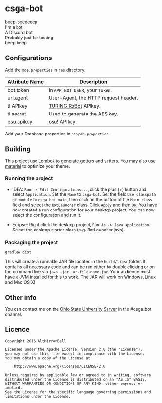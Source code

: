 # csga-bot
  
beep-beeeeeep  
I'm a bot  
A Discord bot  
Probably just for testing  
beep beep  
  
## Configurations

Add the `moe.properties` in `res` directory.

Attribute Name      | Description
------------------- | -------------------
bot.token           | In `APP BOT USER`, your `Token`.
url.agent           | User-Agent, the HTTP request header.
tl.APIkey           | [TURING RoBot](http://www.tuling123.com/) APIkey.
tl.secret           | Used to generate the AES key.
osu.apikey          | [osu!](https://osu.ppy.sh/p/api) APIkey.

Add your Database properties in `res/db.properties`.

## Building

This project use [Lombok](https://projectlombok.org/) to generate getters and setters.
You may also use [material](https://github.com/equinusocio/material-theme) to optimize your theme.

### Running the project

- IDEA: `Run -> Edit Configurations...`, click the plus (+) button and select `Application`.
Set the `Name` to `csga-bot`. Set the field `Use classpath of module` to `csga-bot_main`,
then click on the button of the `Main class` field and select the `BotLauncher` class.
Click `Apply` and then `OK`. You have now created a run configuration for your desktop project.
You can now select the configuration and run it.

- Eclipse: Right click the desktop project, `Run As -> Java Application`.
Select the desktop starter class (e.g. BotLauncher.java).
    
### Packaging the project

`gradlew dist`

This will create a runnable JAR file located in the `build/libs/` folder.
It contains all necessary code and can be run either by double clicking or on the command line
via `java -jar jar-file-name.jar`. Your audience must have a JVM installed for this to work. 
The JAR will work on Windows, Linux and Mac OS X!

## Other info

You can contact me on the [Ohio State University Server](https://discord.gg/HqVMBFB) in the #csga_bot channel.

## Licence

    Copyright 2016 AltMirrorBell

    Licensed under the Apache License, Version 2.0 (the "License");
    you may not use this file except in compliance with the License.
    You may obtain a copy of the License at

        http://www.apache.org/licenses/LICENSE-2.0

    Unless required by applicable law or agreed to in writing, software
    distributed under the License is distributed on an "AS IS" BASIS,
    WITHOUT WARRANTIES OR CONDITIONS OF ANY KIND, either express or implied.
    See the License for the specific language governing permissions and
    limitations under the License.
